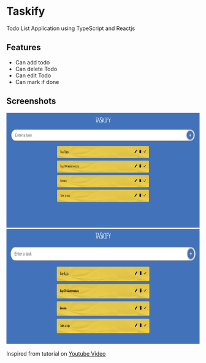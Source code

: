 # Taskify

Todo List Application using TypeScript and Reactjs

## Features
* Can add todo
* Can delete Todo
* Can edit Todo
* Can mark if done


## Screenshots

<img src="./src/Assets/SS1.png" width="550" height="300">
<img src="./src/Assets/SS2.png" width="550" height="300">


Inspired from tutorial on <a href="https://youtu.be/FJDVKeh7RJI?si=ZqCjzQ_qyqa_c7Ok" target="_blank">Youtube Video</a>